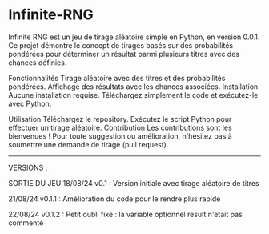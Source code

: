 # Infinite-RNG

Infinite RNG est un jeu de tirage aléatoire simple en Python, en version 0.0.1. Ce projet démontre le concept de tirages basés sur des probabilités pondérées pour déterminer un résultat parmi plusieurs titres avec des chances définies.

Fonctionnalités
Tirage aléatoire avec des titres et des probabilités pondérées.
Affichage des résultats avec les chances associées.
Installation
Aucune installation requise. Téléchargez simplement le code et exécutez-le avec Python.

Utilisation
Téléchargez le repository.
Exécutez le script Python pour effectuer un tirage aléatoire.
Contribution
Les contributions sont les bienvenues ! Pour toute suggestion ou amélioration, n'hésitez pas à soumettre une demande de tirage (pull request).

-------------------------------------------------------------------------------------------------------------------------------------------------------------------------------------------------------------------------------------------
VERSIONS :

SORTIE DU JEU 18/08/24 v0.1 :
  Version initiale avec tirage aléatoire de titres

21/08/24 v0.1.1 :
  Amélioration du code pour le rendre plus rapide

22/08/24 v0.1.2 :
  Petit oubli fixé : la variable optionnel result n'etait pas commenté
